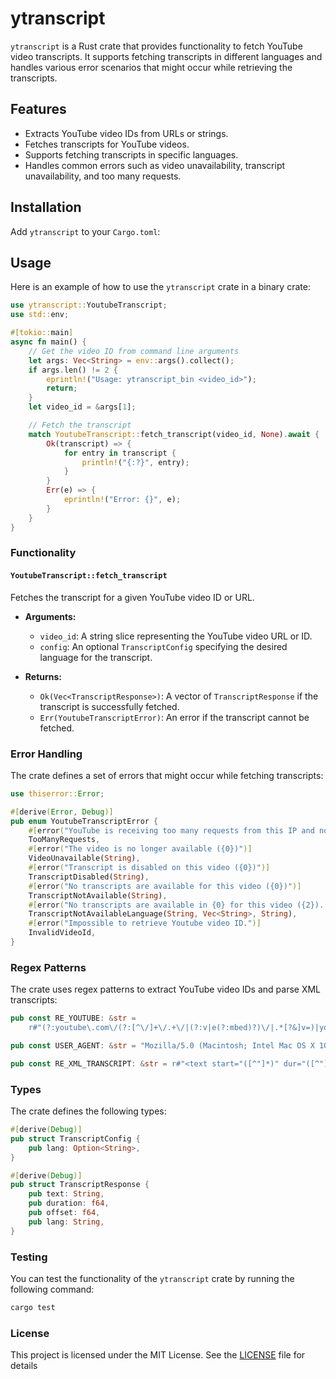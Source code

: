 # ytranscript

`ytranscript` is a Rust crate that provides functionality to fetch YouTube video transcripts. It supports fetching transcripts in different languages and handles various error scenarios that might occur while retrieving the transcripts.

## Features

- Extracts YouTube video IDs from URLs or strings.
- Fetches transcripts for YouTube videos.
- Supports fetching transcripts in specific languages.
- Handles common errors such as video unavailability, transcript unavailability, and too many requests.

## Installation

Add `ytranscript` to your `Cargo.toml`:

## Usage

Here is an example of how to use the `ytranscript` crate in a binary crate:

```rust
use ytranscript::YoutubeTranscript;
use std::env;

#[tokio::main]
async fn main() {
    // Get the video ID from command line arguments
    let args: Vec<String> = env::args().collect();
    if args.len() != 2 {
        eprintln!("Usage: ytranscript_bin <video_id>");
        return;
    }
    let video_id = &args[1];

    // Fetch the transcript
    match YoutubeTranscript::fetch_transcript(video_id, None).await {
        Ok(transcript) => {
            for entry in transcript {
                println!("{:?}", entry);
            }
        }
        Err(e) => {
            eprintln!("Error: {}", e);
        }
    }
}
```

### Functionality

#### `YoutubeTranscript::fetch_transcript`

Fetches the transcript for a given YouTube video ID or URL.

- **Arguments:**
  - `video_id`: A string slice representing the YouTube video URL or ID.
  - `config`: An optional `TranscriptConfig` specifying the desired language for the transcript.

- **Returns:**
  - `Ok(Vec<TranscriptResponse>)`: A vector of `TranscriptResponse` if the transcript is successfully fetched.
  - `Err(YoutubeTranscriptError)`: An error if the transcript cannot be fetched.

### Error Handling

The crate defines a set of errors that might occur while fetching transcripts:

```rust
use thiserror::Error;

#[derive(Error, Debug)]
pub enum YoutubeTranscriptError {
    #[error("YouTube is receiving too many requests from this IP and now requires solving a captcha to continue")]
    TooManyRequests,
    #[error("The video is no longer available ({0})")]
    VideoUnavailable(String),
    #[error("Transcript is disabled on this video ({0})")]
    TranscriptDisabled(String),
    #[error("No transcripts are available for this video ({0})")]
    TranscriptNotAvailable(String),
    #[error("No transcripts are available in {0} for this video ({2}). Available languages: {1:?}")]
    TranscriptNotAvailableLanguage(String, Vec<String>, String),
    #[error("Impossible to retrieve Youtube video ID.")]
    InvalidVideoId,
}
```

### Regex Patterns

The crate uses regex patterns to extract YouTube video IDs and parse XML transcripts:

```rust
pub const RE_YOUTUBE: &str =
    r#"(?:youtube\.com\/(?:[^\/]+\/.+\/|(?:v|e(?:mbed)?)\/|.*[?&]v=)|youtu\.be\/)([^"&?\/\s]{11})"#;

pub const USER_AGENT: &str = "Mozilla/5.0 (Macintosh; Intel Mac OS X 10_15_4) AppleWebKit/537.36 (KHTML, like Gecko) Chrome/85.0.4183.83 Safari/537.36,gzip(gfe)";

pub const RE_XML_TRANSCRIPT: &str = r#"<text start="([^"]*)" dur="([^"]*)">([^<]*)<\/text>"#;
```

### Types

The crate defines the following types:

```rust
#[derive(Debug)]
pub struct TranscriptConfig {
    pub lang: Option<String>,
}

#[derive(Debug)]
pub struct TranscriptResponse {
    pub text: String,
    pub duration: f64,
    pub offset: f64,
    pub lang: String,
}
```

### Testing

You can test the functionality of the `ytranscript` crate by running the following command:

```sh
cargo test
```

### License

This project is licensed under the MIT License. See the [LICENSE](./LICENSE.md) file for details
